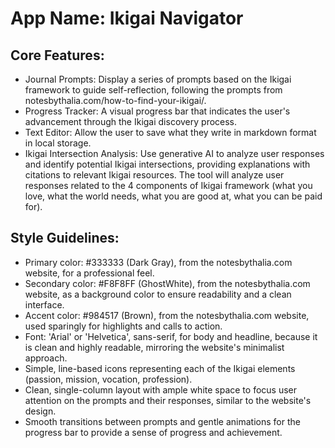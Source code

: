 # **App Name**: Ikigai Navigator

## Core Features:

- Journal Prompts: Display a series of prompts based on the Ikigai framework to guide self-reflection, following the prompts from notesbythalia.com/how-to-find-your-ikigai/.
- Progress Tracker: A visual progress bar that indicates the user's advancement through the Ikigai discovery process.
- Text Editor: Allow the user to save what they write in markdown format in local storage.
- Ikigai Intersection Analysis: Use generative AI to analyze user responses and identify potential Ikigai intersections, providing explanations with citations to relevant Ikigai resources. The tool will analyze user responses related to the 4 components of Ikigai framework (what you love, what the world needs, what you are good at, what you can be paid for).

## Style Guidelines:

- Primary color: #333333 (Dark Gray), from the notesbythalia.com website, for a professional feel.
- Secondary color: #F8F8FF (GhostWhite), from the notesbythalia.com website, as a background color to ensure readability and a clean interface.
- Accent color: #984517 (Brown), from the notesbythalia.com website, used sparingly for highlights and calls to action.
- Font: 'Arial' or 'Helvetica', sans-serif, for body and headline, because it is clean and highly readable, mirroring the website's minimalist approach.
- Simple, line-based icons representing each of the Ikigai elements (passion, mission, vocation, profession).
- Clean, single-column layout with ample white space to focus user attention on the prompts and their responses, similar to the website's design.
- Smooth transitions between prompts and gentle animations for the progress bar to provide a sense of progress and achievement.